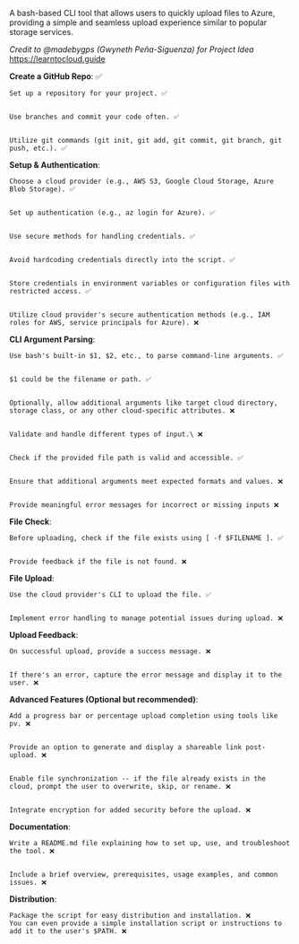 A bash-based CLI tool that allows users to quickly upload files to Azure, providing a simple and seamless upload experience similar to popular storage services. 

*Credit to @madebygps (Gwyneth Peña-Siguenza) for Project Idea*
https://learntocloud.guide

**Create a GitHub Repo**: ✅


    Set up a repository for your project. ✅


    Use branches and commit your code often. ✅


    Utilize git commands (git init, git add, git commit, git branch, git push, etc.). ✅



**Setup & Authentication**:

    Choose a cloud provider (e.g., AWS S3, Google Cloud Storage, Azure Blob Storage). ✅


    Set up authentication (e.g., az login for Azure). ✅


    Use secure methods for handling credentials. ✅


    Avoid hardcoding credentials directly into the script. ✅


    Store credentials in environment variables or configuration files with restricted access. ✅


    Utilize cloud provider's secure authentication methods (e.g., IAM roles for AWS, service principals for Azure). ❌



**CLI Argument Parsing**: 
    
    Use bash's built-in $1, $2, etc., to parse command-line arguments. ✅


    $1 could be the filename or path. ✅


    Optionally, allow additional arguments like target cloud directory, storage class, or any other cloud-specific attributes. ❌


    Validate and handle different types of input.\ ❌


    Check if the provided file path is valid and accessible. ✅


    Ensure that additional arguments meet expected formats and values. ❌


    Provide meaningful error messages for incorrect or missing inputs ❌



**File Check**:

    Before uploading, check if the file exists using [ -f $FILENAME ]. ✅


    Provide feedback if the file is not found. ❌



**File Upload**:
    
    Use the cloud provider's CLI to upload the file. ✅


    Implement error handling to manage potential issues during upload. ❌



**Upload Feedback**:

    On successful upload, provide a success message. ❌


    If there's an error, capture the error message and display it to the user. ❌



**Advanced Features (Optional but recommended)**:

    Add a progress bar or percentage upload completion using tools like pv. ❌


    Provide an option to generate and display a shareable link post-upload. ❌


    Enable file synchronization -- if the file already exists in the cloud, prompt the user to overwrite, skip, or rename. ❌


    Integrate encryption for added security before the upload. ❌



**Documentation**:

    Write a README.md file explaining how to set up, use, and troubleshoot the tool. ❌


    Include a brief overview, prerequisites, usage examples, and common issues. ❌



**Distribution**:

    Package the script for easy distribution and installation. ❌
    You can even provide a simple installation script or instructions to add it to the user's $PATH. ❌

